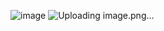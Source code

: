![image](https://user-images.githubusercontent.com/56957725/72674860-8e0a9480-3aae-11ea-8a08-4093b98b6a5a.png)
![Uploading image.png…]()

